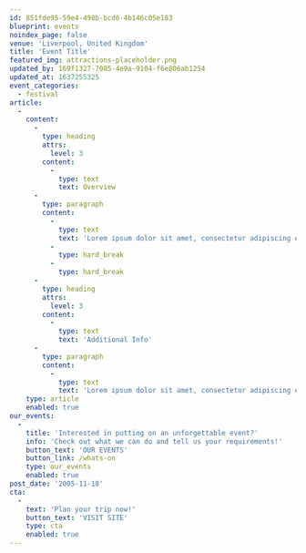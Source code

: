 ```yaml
---
id: 851fde95-59e4-498b-bcd6-4b146c05e183
blueprint: events
noindex_page: false
venue: 'Liverpool, United Kingdom'
title: 'Event Title'
featured_img: attractions-placeholder.png
updated_by: 169f1327-7085-4e9a-9104-f6e806ab1254
updated_at: 1637255325
event_categories:
  - festival
article:
  -
    content:
      -
        type: heading
        attrs:
          level: 3
        content:
          -
            type: text
            text: Overview
      -
        type: paragraph
        content:
          -
            type: text
            text: 'Lorem ipsum dolor sit amet, consectetur adipiscing elit. Integer laoreet orci ut ipsum dignissim vehicula. Duis non mauris auctor, varius eros non, tincidunt arcu. Morbi rhoncus id libero quis pellentesque. Quisque mattis erat nec mi imperdiet scelerisque. Quisque volutpat ut metus at dignissim. Praesent maximus magna porta enim pretium rutrum. Praesent mollis finibus purus, id lacinia ipsum tempus eget. Curabitur sagittis tortor arcu. Curabitur lobortis lacinia est non efficitur. Nulla viverra non massa in elementum.'
          -
            type: hard_break
          -
            type: hard_break
      -
        type: heading
        attrs:
          level: 3
        content:
          -
            type: text
            text: 'Additional Info'
      -
        type: paragraph
        content:
          -
            type: text
            text: 'Lorem ipsum dolor sit amet, consectetur adipiscing elit. Integer laoreet orci ut ipsum dignissim vehicula. Duis non mauris auctor, varius eros non, tincidunt arcu. Morbi rhoncus id libero quis pellentesque. Quisque mattis erat nec mi imperdiet scelerisque. Quisque volutpat ut metus at dignissim. Praesent maximus magna porta enim pretium rutrum. Praesent mollis finibus purus, id lacinia ipsum tempus eget. Curabitur sagittis tortor arcu. Curabitur lobortis lacinia est non efficitur. Nulla viverra non massa in elementum.'
    type: article
    enabled: true
our_events:
  -
    title: 'Interested in putting on an unforgettable event?'
    info: 'Check out what we can do and tell us your requirements!'
    button_text: 'OUR EVENTS'
    button_link: /whats-on
    type: our_events
    enabled: true
post_date: '2005-11-18'
cta:
  -
    text: 'Plan your trip now!'
    button_text: 'VISIT SITE'
    type: cta
    enabled: true
---
```

